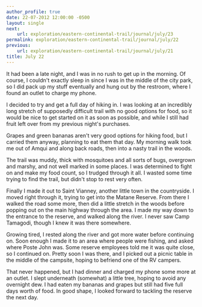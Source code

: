 ```yaml
---
author_profile: true
date: 22-07-2012 12:00:00 -0500
layout: single
next:
    url: exploration/eastern-continental-trail/journal/july/23
permalink: exploration/eastern-continental-trail/journal/july/22
previous:
    url: exploration/eastern-continental-trail/journal/july/21
title: July 22
---
```

It had been a late night, and I was in no rush to get up in the morning. Of course, I couldn't exactly sleep in since I was in the middle of the city park, so I did pack up my stuff eventually and hung out by the restroom, where I found an outlet to charge my phone.

I decided to try and get a full day of hiking in. I was looking at an incredibly long stretch of supposedly difficult trail with no good options for food, so it would be nice to get started on it as soon as possible, and while I still had fruit left over from my previous night's purchases.

Grapes and green bananas aren't very good options for hiking food, but I carried them anyway, planning to eat them that day. My morning walk took me out of Amqui and along back roads, then into a nasty trail in the woods.

The trail was muddy, thick with mosquitoes and all sorts of bugs, overgrown and marshy, and not well marked in some places. I was determined to fight on and make my food count, so I trudged through it all. I wasted some time trying to find the trail, but didn't stop to rest very often.

Finally I made it out to Saint Vianney, another little town in the countryside. I moved right through it, trying to get into the Matane Reserve. From there I walked the road some more, then did a little stretch in the woods before popping out on the main highway through the area. I made my way down to the entrance to the reserve, and walked along the river. I never saw Camp Tamagodi, though I knew it was there somewhere.

Growing tired, I rested along the river and got more water before continuing on. Soon enough I made it to an area where people were fishing, and asked where Poste John was. Some reserve employees told me it was quite close, so I continued on. Pretty soon I was there, and I picked out a picnic table in the middle of the campsite, hoping to befriend one of the RV campers.

That never happened, but I had dinner and charged my phone some more at an outlet. I slept underneath (somewhat) a little tree, hoping to avoid any overnight dew. I had eaten my bananas and grapes but still had five full days worth of food. In good shape, I looked forward to tackling the reserve the next day.